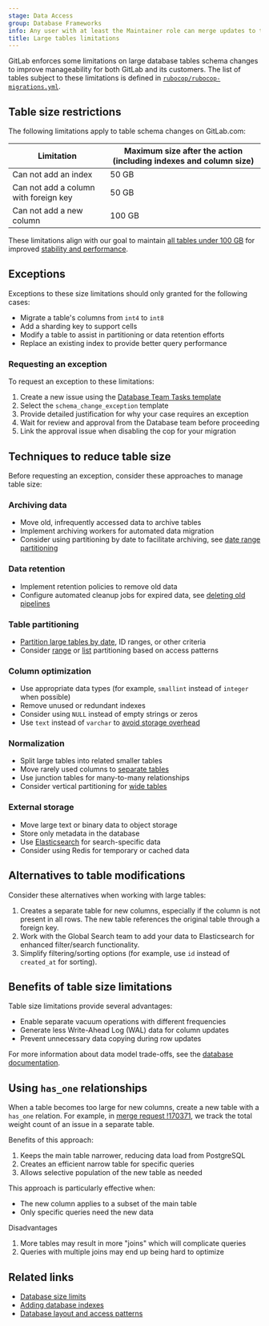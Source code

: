 ```yaml
---
stage: Data Access
group: Database Frameworks
info: Any user with at least the Maintainer role can merge updates to this content.
title: Large tables limitations
---
```


GitLab enforces some limitations on large database tables schema changes to improve manageability for both GitLab and its customers. The list of tables subject to these limitations is defined in [`rubocop/rubocop-migrations.yml`](https://gitlab.com/gitlab-org/gitlab/-/blob/master/rubocop/rubocop-migrations.yml).

## Table size restrictions

The following limitations apply to table schema changes on GitLab.com:

| Limitation | Maximum size after the action (including indexes and column size) |
| ------ | ------------------------------- |
| Can not add an index | 50 GB |
| Can not add a column with foreign key | 50 GB |
| Can not add a new column | 100 GB |

These limitations align with our goal to maintain [all tables under 100 GB](https://handbook.gitlab.com/handbook/engineering/architecture/design-documents/database_size_limits/) for improved [stability and performance](https://handbook.gitlab.com/handbook/engineering/architecture/design-documents/database_size_limits/#motivation-gitlabcom-stability-and-performance).

## Exceptions

Exceptions to these size limitations should only granted for the following cases:

- Migrate a table's columns from `int4` to `int8`
- Add a sharding key to support cells
- Modify a table to assist in partitioning or data retention efforts
- Replace an existing index to provide better query performance

### Requesting an exception

To request an exception to these limitations:

1. Create a new issue using the [Database Team Tasks template](https://gitlab.com/gitlab-org/database-team/team-tasks/-/issues/new?issuable_template=schema_change_exception)
1. Select the `schema_change_exception` template
1. Provide detailed justification for why your case requires an exception
1. Wait for review and approval from the Database team before proceeding
1. Link the approval issue when disabling the cop for your migration

## Techniques to reduce table size

Before requesting an exception, consider these approaches to manage table size:

### Archiving data

- Move old, infrequently accessed data to archive tables
- Implement archiving workers for automated data migration
- Consider using partitioning by date to facilitate archiving, see [date range partitioning](partitioning/date_range.md)

### Data retention

- Implement retention policies to remove old data
- Configure automated cleanup jobs for expired data, see [deleting old pipelines](https://gitlab.com/gitlab-org/gitlab/-/merge_requests/171142)

### Table partitioning

- [Partition large tables by date](scalability/patterns/time_decay.md#time-decay-data-strategies), ID ranges, or other criteria
- Consider [range](partitioning/date_range.md) or [list](partitioning/list.md) partitioning based on access patterns

### Column optimization

- Use appropriate data types (for example, `smallint` instead of `integer` when possible)
- Remove unused or redundant indexes
- Consider using `NULL` instead of empty strings or zeros
- Use `text` instead of `varchar` to [avoid storage overhead](ordering_table_columns.md)

### Normalization

- Split large tables into related smaller tables
- Move rarely used columns to [separate tables](layout_and_access_patterns.md#data-model-trade-offs)
- Use junction tables for many-to-many relationships
- Consider vertical partitioning for [wide tables](layout_and_access_patterns.md#wide-tables)

### External storage

- Move large text or binary data to object storage
- Store only metadata in the database
- Use [Elasticsearch](../../user/search/advanced_search.md) for search-specific data
- Consider using Redis for temporary or cached data

## Alternatives to table modifications

Consider these alternatives when working with large tables:

1. Creates a separate table for new columns, especially if the column is not present in all rows. The new table references the original table through a foreign key.
1. Work with the Global Search team to add your data to Elasticsearch for enhanced filter/search functionality.
1. Simplify filtering/sorting options (for example, use `id` instead of `created_at` for sorting).

## Benefits of table size limitations

Table size limitations provide several advantages:

- Enable separate vacuum operations with different frequencies
- Generate less Write-Ahead Log (WAL) data for column updates
- Prevent unnecessary data copying during row updates

For more information about data model trade-offs, see the [database documentation](layout_and_access_patterns.md#data-model-trade-offs).

## Using `has_one` relationships

When a table becomes too large for new columns, create a new table with a `has_one` relation. For example, in [merge request !170371](https://gitlab.com/gitlab-org/gitlab/-/merge_requests/170371), we track the total weight count of an issue in a separate table.

Benefits of this approach:

1. Keeps the main table narrower, reducing data load from PostgreSQL
1. Creates an efficient narrow table for specific queries
1. Allows selective population of the new table as needed

This approach is particularly effective when:

- The new column applies to a subset of the main table
- Only specific queries need the new data

Disadvantages

1. More tables may result in more "joins" which will complicate queries
1. Queries with multiple joins may end up being hard to optimize

## Related links

- [Database size limits](https://handbook.gitlab.com/handbook/engineering/architecture/design-documents/database_size_limits/#solutions)
- [Adding database indexes](adding_database_indexes.md)
- [Database layout and access patterns](layout_and_access_patterns.md#data-model-trade-offs)
